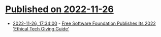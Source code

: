 # [Published on 2022-11-26](index.md)

* [2022-11-26, 17:34:00](https://news.slashdot.org/story/22/11/26/0719229/free-software-foundation-publishes-its-2022-ethical-tech-giving-guide?utm_source=rss1.0mainlinkanon&utm_medium=feed) - [Free Software Foundation Publishes Its 2022 'Ethical Tech Giving Guide'](https://news.slashdot.org/story/22/11/26/0719229/free-software-foundation-publishes-its-2022-ethical-tech-giving-guide?utm_source=rss1.0mainlinkanon&utm_medium=feed)
